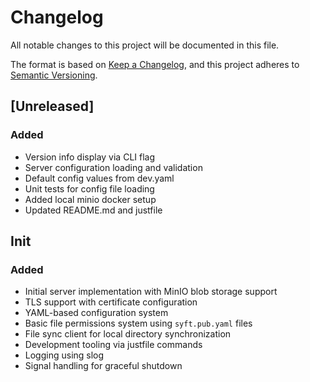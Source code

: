 # Changelog

All notable changes to this project will be documented in this file.

The format is based on [Keep a Changelog](https://keepachangelog.com/en/1.0.0/),
and this project adheres to [Semantic Versioning](https://semver.org/spec/v2.0.0.html).

## [Unreleased]

### Added
- Version info display via CLI flag
- Server configuration loading and validation
- Default config values from dev.yaml
- Unit tests for config file loading
- Added local minio docker setup
- Updated README.md and justfile

## Init

### Added
- Initial server implementation with MinIO blob storage support
- TLS support with certificate configuration
- YAML-based configuration system
- Basic file permissions system using `syft.pub.yaml` files
- File sync client for local directory synchronization
- Development tooling via justfile commands
- Logging using slog
- Signal handling for graceful shutdown
